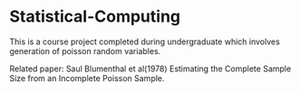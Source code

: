 # Statistical-Computing
This is a course project completed during undergraduate which involves generation of poisson random variables.

Related paper: Saul Blumenthal et al(1978) Estimating the Complete Sample Size from an Incomplete Poisson Sample.
